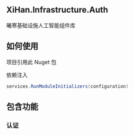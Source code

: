 ﻿## XiHan.Infrastructure.Auth

曦寒基础设施人工智能组件库

## 如何使用

项目引用此 Nuget 包

依赖注入

```csharp
services.RunModuleInitializers(configuration)
```

## 包含功能

### 认证